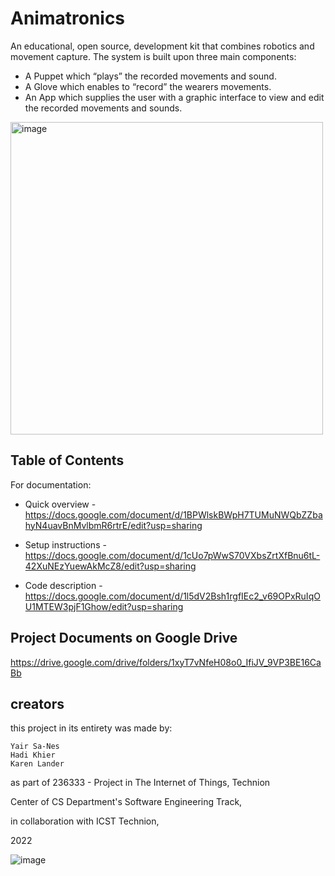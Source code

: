 # Animatronics
An educational, open source, development kit that combines robotics and movement capture. 
The system is built upon three main components:
* A Puppet which “plays” the recorded movements and sound.
* A Glove which enables to “record” the wearers movements.
* An App which supplies the user with a graphic interface to view and edit the recorded movements and sounds.

<img width="500" alt="image" src="https://user-images.githubusercontent.com/63448330/174774818-d766a6c6-9a06-42c2-8b77-46b018e76001.png">


## Table of Contents
For documentation: 
* Quick overview - https://docs.google.com/document/d/1BPWlskBWpH7TUMuNWQbZZbahyN4uavBnMvlbmR6rtrE/edit?usp=sharing

* Setup instructions - https://docs.google.com/document/d/1cUo7pWwS70VXbsZrtXfBnu6tL-42XuNEzYuewAkMcZ8/edit?usp=sharing

* Code description - https://docs.google.com/document/d/1l5dV2Bsh1rgfIEc2_v69OPxRuIqOU1MTEW3pjF1Ghow/edit?usp=sharing

## Project Documents on Google Drive
https://drive.google.com/drive/folders/1xyT7vNfeH08o0_IfiJV_9VP3BE16CaBb

## creators
this project in its entirety was made by:
```
Yair Sa-Nes
Hadi Khier
Karen Lander
```
as part of 236333 - Project in The Internet of Things, Technion

Center of CS Department's Software Engineering Track,

in collaboration with ICST Technion,

2022

![image](https://user-images.githubusercontent.com/75473022/182001815-9d6f1a07-67a6-4a49-8560-68b5980168bb.png)


